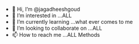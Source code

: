 - 👋 Hi, I’m @jagadheeshgoud
- 👀 I’m interested in ...ALL
- 🌱 I’m currently learning ...what ever comes to me
- 💞️ I’m looking to collaborate on ...ALL
- 📫 How to reach me ...ALL Methods

<!---
jagadheeshgoud/jagadheeshgoud is a ✨ special ✨ repository because its `README.md` (this file) appears on your GitHub profile.
You can click the Preview link to take a look at your changes.
--->
